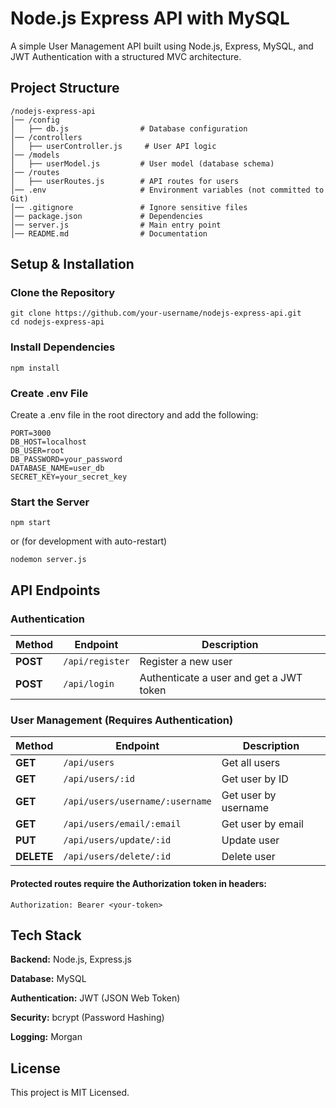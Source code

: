 # Node.js Express API with MySQL
A simple User Management API built using Node.js, Express, MySQL, and JWT Authentication with a structured MVC architecture.

## Project Structure

    /nodejs-express-api
    │── /config
    │   ├── db.js                # Database configuration
    │── /controllers
    │   ├── userController.js     # User API logic
    │── /models
    │   ├── userModel.js         # User model (database schema)
    │── /routes
    │   ├── userRoutes.js        # API routes for users
    │── .env                     # Environment variables (not committed to Git)
    │── .gitignore               # Ignore sensitive files
    │── package.json             # Dependencies
    │── server.js                # Main entry point
    │── README.md                # Documentation

## Setup & Installation
### Clone the Repository

    git clone https://github.com/your-username/nodejs-express-api.git
    cd nodejs-express-api

### Install Dependencies
    npm install

### Create .env File
Create a .env file in the root directory and add the following:

    PORT=3000
    DB_HOST=localhost
    DB_USER=root
    DB_PASSWORD=your_password
    DATABASE_NAME=user_db
    SECRET_KEY=your_secret_key

### Start the Server

    npm start

or (for development with auto-restart)

    nodemon server.js

## API Endpoints
### Authentication
| Method | Endpoint | Description |
|--------|---------|------------|
| **POST** | `/api/register` | Register a new user |
| **POST** | `/api/login` | Authenticate a user and get a JWT token |

### User Management (Requires Authentication)
| Method | Endpoint | Description |
|--------|---------|------------|
| **GET** | `/api/users` | Get all users |
| **GET** | `/api/users/:id` | Get user by ID |
| **GET** | `/api/users/username/:username` | Get user by username |
| **GET** | `/api/users/email/:email` | Get user by email |
| **PUT** | `/api/users/update/:id` | Update user |
| **DELETE** | `/api/users/delete/:id` | Delete user |

#### Protected routes require the Authorization token in headers:

    Authorization: Bearer <your-token>

## Tech Stack

**Backend:** Node.js, Express.js

**Database:** MySQL

**Authentication:** JWT (JSON Web Token)

**Security:** bcrypt (Password Hashing)

**Logging:** Morgan

## License
This project is MIT Licensed.

